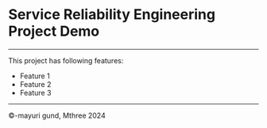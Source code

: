 # Service Reliability Engineering Project Demo
------

This project has following features:
- Feature 1
- Feature 2
- Feature 3
----
&copy;-mayuri gund, Mthree 2024
